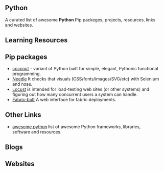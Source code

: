 ## Python

A curated list of awesome **Python** Pip packeges, projects, resources, links and websites.

## Learning Resources

## Pip packages
- [coconut](https://github.com/evhub/coconut) - variant of Python built for simple, elegant, Pythonic functional programming.
- [Needle](https://github.com/bfirsh/needle) It checks that visuals (CSS/fonts/images/SVG/etc) with Selenium and nose.
- [Locust](https://github.com/locustio/locust) is intended for load-testing web sites (or other systems) and figuring out how many concurrent users a system can handle.
- [Fabric-bolt](https://github.com/fabric-bolt/fabric-bolt) A web interface for fabric deployments.

## Other Links
- [awesome python](https://github.com/vinta/awesome-python) list of awesome Python frameworks, libraries, software and resources.

## Blogs

## Websites